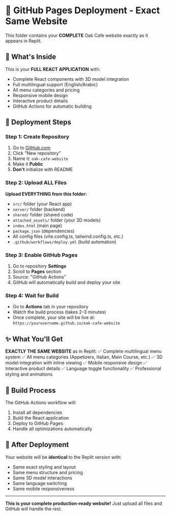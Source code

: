 # 🚀 GitHub Pages Deployment - Exact Same Website

This folder contains your **COMPLETE** Oak Cafe website exactly as it appears in Replit.

## 📁 What's Inside

This is your **FULL REACT APPLICATION** with:
- Complete React components with 3D model integration
- Full multilingual support (English/Arabic)
- All menu categories and pricing
- Responsive mobile design
- Interactive product details
- GitHub Actions for automatic building

## 🚀 Deployment Steps

### Step 1: Create Repository
1. Go to [GitHub.com](https://github.com)
2. Click "New repository"
3. Name it: `oak-cafe-website`
4. Make it **Public**
5. **Don't** initialize with README

### Step 2: Upload ALL Files
**Upload EVERYTHING from this folder:**
- `src/` folder (your React app)
- `server/` folder (backend)
- `shared/` folder (shared code)
- `attached_assets/` folder (your 3D models)
- `index.html` (main page)
- `package.json` (dependencies)
- All config files (vite.config.ts, tailwind.config.ts, etc.)
- `.github/workflows/deploy.yml` (build automation)

### Step 3: Enable GitHub Pages
1. Go to repository **Settings**
2. Scroll to **Pages** section
3. Source: "GitHub Actions"
4. GitHub will automatically build and deploy your site

### Step 4: Wait for Build
- Go to **Actions** tab in your repository
- Watch the build process (takes 2-3 minutes)
- Once complete, your site will be live at:
  `https://yourusername.github.io/oak-cafe-website`

## ✨ What You'll Get

**EXACTLY THE SAME WEBSITE** as in Replit:
✅ Complete multilingual menu system
✅ All menu categories (Appetizers, Italian, Main Course, etc.)
✅ 3D model integration with inline viewing
✅ Mobile responsive design
✅ Interactive product details
✅ Language toggle functionality
✅ Professional styling and animations

## 🔧 Build Process

The GitHub Actions workflow will:
1. Install all dependencies
2. Build the React application
3. Deploy to GitHub Pages
4. Handle all optimizations automatically

## 📱 After Deployment

Your website will be **identical** to the Replit version with:
- Same exact styling and layout
- Same menu structure and pricing
- Same 3D model interactions
- Same language switching
- Same mobile responsiveness

---

**This is your complete production-ready website!** Just upload all files and GitHub will handle the rest.